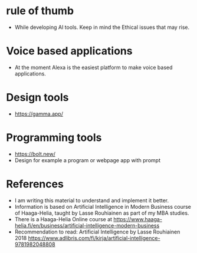# rule of thumb
- While developing AI tools. Keep in mind the Ethical issues that may rise.

# Voice based applications
- At the moment Alexa is the easiest platform to make voice based applications.


# Design tools
- https://gamma.app/

# Programming tools
- https://bolt.new/
- Design for example a program or webpage app with prompt


# References
- I am writing this material to understand and implement it better.
- Information is based on Artificial Intelligence in Modern Business course of Haaga-Helia, taught by Lasse Rouhiainen as part of my MBA studies.
- There is a Haaga-Helia Online course at https://www.haaga-helia.fi/en/business/artificial-intelligence-modern-business
- Recommendation to read: Artificial Intelligence by Lasse Rouhiainen 2018 https://www.adlibris.com/fi/kirja/artificial-intelligence-9781982048808
